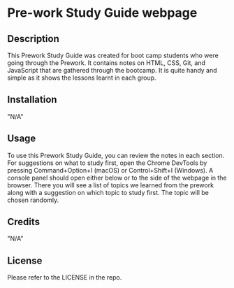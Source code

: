 # Pre-work Study Guide webpage

## Description

This Prework Study Guide was created for boot camp students who were going through the Prework. It contains notes on HTML, CSS, Git, and JavaScript that are gathered through the bootcamp. It is quite handy and simple as it shows the lessons learnt in each group. 

## Installation

"N/A"

## Usage

To use this Prework Study Guide, you can review the notes in each section. For suggestions on what to study first, open the Chrome DevTools by pressing Command+Option+I (macOS) or Control+Shift+I (Windows). A console panel should open either below or to the side of the webpage in the browser. There you will see a list of topics we learned from the prework along with a suggestion on which topic to study first. The topic will be chosen randomly. 

## Credits

"N/A"

## License

Please refer to the LICENSE in the repo.


